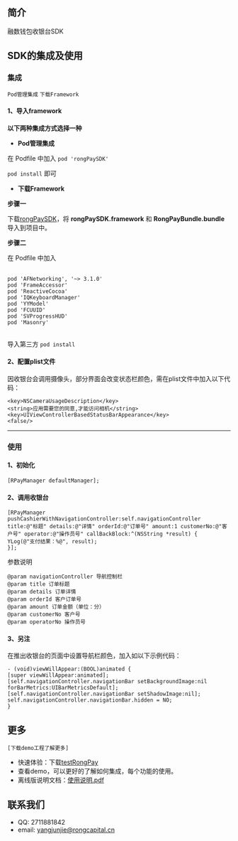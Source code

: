 ## 简介
 
 融数钱包收银台SDK

## SDK的集成及使用

### 集成
 
 `Pod管理集成` `下载Framework`

#### 1、导入framework
 **以下两种集成方式选择一种**
 - **Pod管理集成** 
 
 在 Podfile 中加入 `pod 'rongPaySDK'`
 
 `pod install` 即可
 
 - **下载Framework** 
 
 **步骤一**
 
 下载[rongPaySDK](https://github.com/wll19890224/iOS_SDK)，将 **rongPaySDK.framework** 和 **RongPayBundle.bundle**导入到项目中。
 
 **步骤二**
 
 在 Podfile 中加入 
 
 </br>`pod 'AFNetworking', '~> 3.1.0'`
 </br>`pod 'FrameAccessor'`
 </br>`pod 'ReactiveCocoa'`
 </br>`pod 'IQKeyboardManager'`
 </br>`pod 'YYModel'`
 </br>`pod 'FCUUID'`
 </br>`pod 'SVProgressHUD'`
 </br>`pod 'Masonry'`
 
 </br>导入第三方 `pod install`

#### 2、配置plist文件
 
 因收银台会调用摄像头，部分界面会改变状态栏颜色，需在plist文件中加入以下代码：
 ``` 
 <key>NSCameraUsageDescription</key>
 <string>应用需要您的同意,才能访问相机</string>
 <key>UIViewControllerBasedStatusBarAppearance</key>
 <false/>
 ```
 
 -------------------
 ### 使用
 #### 1、初始化
 
 ``` 
 [RPayManager defaultManager];
 ```
 
 #### 2、调用收银台
 
 ``` 
 [RPayManager pushCashierWithNavigationController:self.navigationController title:@"标题" details:@"详情" orderId:@"订单号" amount:1 customerNo:@"客户号" operator:@"操作员号" callBackBlock:^(NSString *result) {
 YLog(@"支付结果：%@", result);
 }];
 ```
 
 参数说明
 
 ``` 
 @param navigationController 导航控制栏
 @param title 订单标题
 @param details 订单详情
 @param orderId 客户订单号
 @param amount 订单金额（单位：分）
 @param customerNo 客户号
 @param operatorNo 操作员号
 ```
 #### 3、另注
 
 在推出收银台的页面中设置导航栏颜色，加入如以下示例代码：
 
 ``` 
 - (void)viewWillAppear:(BOOL)animated {
 [super viewWillAppear:animated];
 [self.navigationController.navigationBar setBackgroundImage:nil forBarMetrics:UIBarMetricsDefault];
 [self.navigationController.navigationBar setShadowImage:nil];
 self.navigationController.navigationBar.hidden = NO;
 }
 ```
 ## 更多
 `[下载demo工程了解更多]`
 - 快速体验：下载[testRongPay](https://github.com/Junior-Young/testRongPay)
 - 查看demo，可以更好的了解如何集成，每个功能的使用。
 - 离线版说明文档：[使用说明.pdf](https://github.com/Junior-Young/testRongPay/blob/master/%E4%BD%BF%E7%94%A8%E8%AF%B4%E6%98%8E.pdf)
 
 ## 联系我们
 
 - QQ: 2711881842
 - email: <yangjunjie@rongcapital.cn>
 
 
